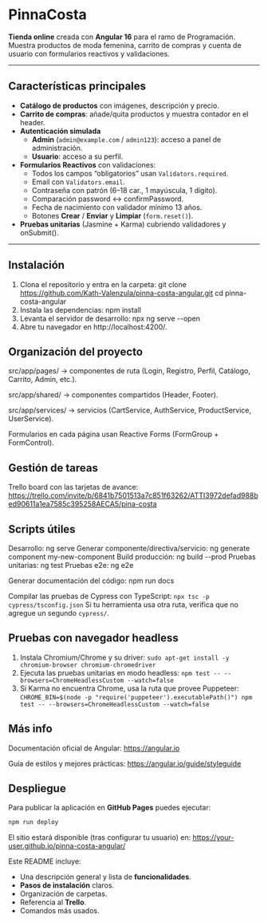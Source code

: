 # PinnaCosta

 **Tienda online** creada con **Angular 16** para el ramo de Programación. Muestra productos de moda femenina, carrito de compras y cuenta de usuario con formularios reactivos y validaciones.

---

##  Características principales

- **Catálogo de productos** con imágenes, descripción y precio.
- **Carrito de compras**: añade/quita productos y muestra contador en el header.
- **Autenticación simulada**  
  - **Admin** (`admin@example.com` / `admin123`): acceso a panel de administración.  
  - **Usuario**: acceso a su perfil.  
- **Formularios Reactivos** con validaciones:
  - Todos los campos “obligatorios” usan `Validators.required`.
  - Email con `Validators.email`.
  - Contraseña con patrón (6–18 car., 1 mayúscula, 1 dígito).
  - Comparación password ↔ confirmPassword.
  - Fecha de nacimiento con validador mínimo 13 años.
  - Botones **Crear** / **Enviar** y **Limpiar** (`form.reset()`).
- **Pruebas unitarias** (Jasmine + Karma) cubriendo validadores y onSubmit().

---

##  Instalación

1. Clona el repositorio y entra en la carpeta:
   git clone https://github.com/Kath-Valenzula/pinna-costa-angular.git
   cd pinna-costa-angular
2. Instala las dependencias:
   npm install
3. Levanta el servidor de desarrollo:
   npx ng serve --open
4. Abre tu navegador en http://localhost:4200/.


##  Organización del proyecto
  src/app/pages/ → componentes de ruta (Login, Registro, Perfil, Catálogo, Carrito, Admin, etc.).

  src/app/shared/ → componentes compartidos (Header, Footer).

  src/app/services/ → servicios (CartService, AuthService, ProductService, UserService).

  Formularios en cada página usan Reactive Forms (FormGroup + FormControl).

##  Gestión de tareas
Trello board con las tarjetas de avance:
https://trello.com/invite/b/6841b7501513a7c851f63262/ATTI3972defad988bed90611a1ea7585c395258AECA5/pina-costa

## Scripts útiles
Desarrollo:
ng serve
Generar componente/directiva/servicio:
ng generate component my-new-component
Build producción:
ng build --prod
Pruebas unitarias:
ng test
Pruebas e2e:
ng e2e

Generar documentación del código:
npm run docs

Compilar las pruebas de Cypress con TypeScript:
`npx tsc -p cypress/tsconfig.json`
Si tu herramienta usa otra ruta, verifica que no agregue un segundo `cypress/`.

## Pruebas con navegador headless

1. Instala Chromium/Chrome y su driver:
   `sudo apt-get install -y chromium-browser chromium-chromedriver`
2. Ejecuta las pruebas unitarias en modo headless:
   `npm test -- --browsers=ChromeHeadlessCustom --watch=false`
3. Si Karma no encuentra Chrome, usa la ruta que provee Puppeteer:
   `CHROME_BIN=$(node -p "require('puppeteer').executablePath()") npm test -- --browsers=ChromeHeadlessCustom --watch=false`

## Más info
Documentación oficial de Angular: https://angular.io

Guía de estilos y mejores prácticas: https://angular.io/guide/styleguide

## Despliegue

Para publicar la aplicación en **GitHub Pages** puedes ejecutar:

```bash
npm run deploy
```

El sitio estará disponible (tras configurar tu usuario) en:
<https://your-user.github.io/pinna-costa-angular/>


Este README incluye:

- Una descripción general y lista de **funcionalidades**.
- **Pasos de instalación** claros.
- Organización de carpetas.
- Referencia al **Trello**.
- Comandos más usados.


